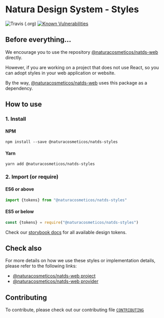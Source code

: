 # Natura Design System - Styles

![Travis (.org)](https://img.shields.io/travis/natura-cosmeticos/natds-js.svg)
[![Known Vulnerabilities](https://snyk.io/test/github/natura-cosmeticos/natds-js/badge.svg?targetFile=package.json)](https://snyk.io/test/github/natura-cosmeticos/natds-js?targetFile=package.json)

## Before everything...

We encourage you to use the repository
[@naturacosmeticos/natds-web](https://github.com/natura-cosmeticos/natds-js/tree/master/packages/web) directly.

However, if you are working on a project that does not use React, so you can adopt styles in your web application or website.

By the way, [@naturacosmeticos/natds-web](https://github.com/natura-cosmeticos/natds-js/tree/master/packages/web) uses this package as a dependency.

## How to use

### 1. Install

#### NPM

```shell script
npm install --save @naturacosmeticos/natds-styles
```

#### Yarn

```shell script
yarn add @naturacosmeticos/natds-styles
```

### 2. Import (or require)

#### ES6 or above

```javascript
import {tokens} from "@naturacosmeticos/natds-styles"
```

#### ES5 or below

```javascript
const {tokens} = require("@naturacosmeticos/natds-styles")
```

Check our [storybook docs](https://natds-js.netlify.app/) for all available design tokens.

## Check also

For more details on how we use these styles or implementation details, please refer to the following links:

- [@naturacosmeticos/natds-web project](https://github.com/natura-cosmeticos/natds-js/tree/master/packages/web)
- [@naturacosmeticos/natds-web provider](https://github.com/natura-cosmeticos/natds-js/tree/master/packages/web/src/Provider/index.tsx)

## Contributing

To contribute, please check out our contributing file [`CONTRIBUTING`](./CONTRIBUTING.md)

